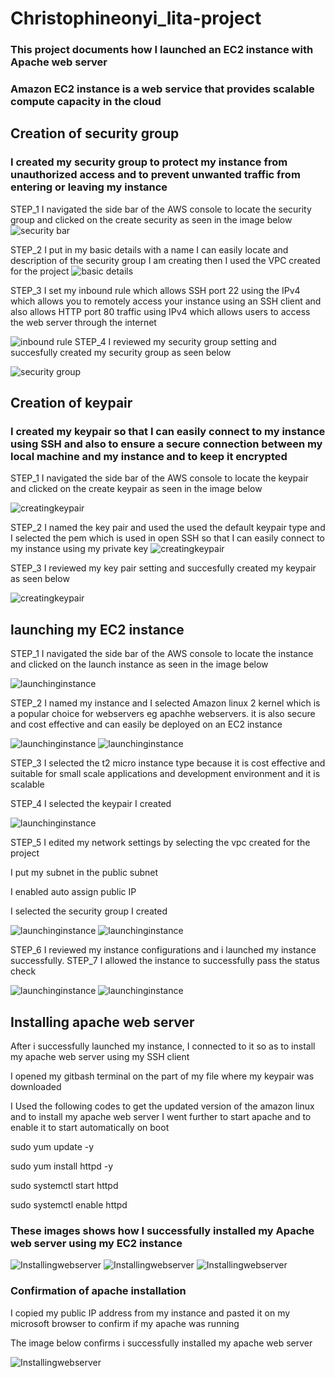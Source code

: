 # Christophineonyi_lita-project
### This project documents how I launched an EC2 instance with Apache web server
###  Amazon EC2 instance is a web service that provides scalable compute capacity in the cloud

## Creation of security group
### I created my security group to protect my instance from unauthorized access and to prevent unwanted traffic from entering or leaving my instance

STEP_1 I navigated the side bar of the AWS console to locate the security group and clicked on the create security as seen in the image below
![security bar](/CreatingSG_1.png)

 STEP_2 I put in my basic details with a name I can easily locate and description of the security group I am creating then I used the VPC created for the project 
![basic details](/CreatingSG_2.png)

STEP_3 I set my inbound rule which allows SSH port 22 using the IPv4 which allows you to remotely access your instance using an SSH client and also allows HTTP port 80 traffic using IPv4 which allows users to access the web server through the internet

![inbound rule](/CreatingSG_3.png)
STEP_4 I reviewed my security group setting and succesfully created my security group as seen below

![security group](/CreatingSG_4.png)


## Creation of keypair
### I created my keypair so that I can easily connect to my instance using SSH and also to ensure a secure connection between my local machine and my instance and to keep it encrypted

STEP_1 I navigated the side bar of the AWS console to locate the keypair and clicked on the create keypair as seen in the image below

![creatingkeypair](/CreatingKP_1.png)

STEP_2 I named the key pair and used the used the default keypair type and I selected the pem which is used in open SSH so that I can easily connect to my instance using my private key 
![creatingkeypair](/CreatingKP_2.png)

STEP_3 I reviewed my key pair setting and succesfully created my keypair as seen below

![creatingkeypair](/CreatingKP_3.png)


## launching my EC2 instance
STEP_1 I navigated the side bar of the AWS console to locate the instance and clicked on the launch instance as seen in the image below

![launchinginstance](/Launchinginstance_1.png)

STEP_2 I named my instance and I selected Amazon linux 2 kernel which is a popular choice for webservers eg apachhe webservers. it is also secure and cost effective and can easily be deployed on an EC2 instance

![launchinginstance](/Launchinginstance_2.png)
![launchinginstance](/Launchinginstance_3.png)

STEP_3 I selected the t2 micro instance type because it is cost effective and suitable for small scale applications and development environment and it is scalable
  
STEP_4 I selected the keypair I created

![launchinginstance](/Launchinginstance_4.png)

STEP_5 I edited my network settings by selecting the vpc created for the project

I put my subnet in the public subnet

I enabled auto assign public IP

I selected the security group I created

![launchinginstance](/Launchinginstance_5.png)
![launchinginstance](/Launchinginstance_6.png)

STEP_6 I reviewed my instance configurations and i launched my instance successfully. 
STEP_7 I allowed the instance to successfully pass the status check

![launchinginstance](/Launchinginstance_7.png)
![launchinginstance](/Launchinginstance_8.png)


## Installing apache web server

After i successfully launched my instance, I connected to it so as to install my apache web server using my SSH client

I opened my gitbash terminal on the part of my file where my keypair was downloaded

I Used the following codes to get the updated version of the amazon linux and to install my apache web server I went further to start apache and to enable it to start automatically on boot

sudo yum update -y

sudo yum install httpd -y

sudo systemctl start httpd

sudo systemctl enable httpd

### These images shows how I successfully installed my Apache web server using my EC2 instance
![Installingwebserver](/Apacheweb_1.png)
![Installingwebserver](/Apacheweb_2.png)
![Installingwebserver](/Apacheweb_3.png)

### Confirmation of apache installation
I copied my public IP address from my instance and pasted it on my microsoft browser to confirm if my apache was running 

The image below confirms i successfully installed my apache web server

![Installingwebserver](/Apacheweb_4.png)











